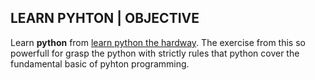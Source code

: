 ## LEARN PYHTON | OBJECTIVE

Learn **python** from [learn python the
hardway](https://learnpythonthehardway.org/book/). The exercise from this so
powerfull for grasp the python with strictly rules that python cover the
fundamental basic of pyhton programming.
